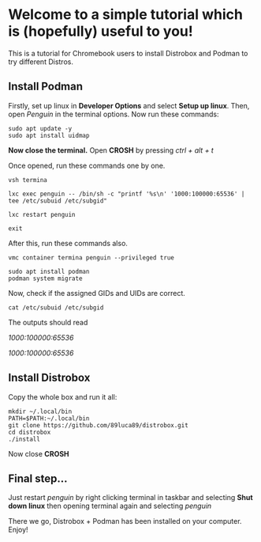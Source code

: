 # Welcome to a simple tutorial which is (hopefully) useful to you!
This is a tutorial for Chromebook users to install Distrobox and Podman to try different Distros.

## Install Podman

Firstly, set up linux in **Developer Options** and select **Setup up linux**. 
Then, open *Penguin* in the terminal options.
Now run these commands:
```
sudo apt update -y
sudo apt install uidmap
```
**Now close the terminal.**
Open **CROSH** by pressing *ctrl + alt + t*

Once opened, run these commands one by one. 
```
vsh termina
```
```
lxc exec penguin -- /bin/sh -c "printf '%s\n' '1000:100000:65536' | tee /etc/subuid /etc/subgid"
```
```
lxc restart penguin
```
```
exit
```
After this, run these commands also.
```
vmc container termina penguin --privileged true
```
```
sudo apt install podman
podman system migrate
```
Now, check if the assigned GIDs and UIDs are correct.
```
cat /etc/subuid /etc/subgid
```

The outputs should read

*1000:100000:65536*

*1000:100000:65536*

## Install Distrobox

Copy the whole box and run it all:
```
mkdir ~/.local/bin
PATH=$PATH:~/.local/bin
git clone https://github.com/89luca89/distrobox.git
cd distrobox
./install
```
Now close **CROSH**

## Final step...

Just restart *penguin* by right clicking terminal in taskbar and selecting **Shut down linux** then opening terminal again and selecting *penguin*

There we go, Distrobox + Podman has been installed on your computer. Enjoy!
